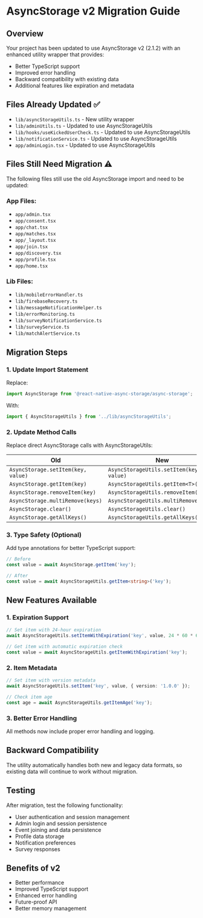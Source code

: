# AsyncStorage v2 Migration Guide

## Overview
Your project has been updated to use AsyncStorage v2 (2.1.2) with an enhanced utility wrapper that provides:
- Better TypeScript support
- Improved error handling
- Backward compatibility with existing data
- Additional features like expiration and metadata

## Files Already Updated ✅
- `lib/asyncStorageUtils.ts` - New utility wrapper
- `lib/adminUtils.ts` - Updated to use AsyncStorageUtils
- `lib/hooks/useKickedUserCheck.ts` - Updated to use AsyncStorageUtils
- `lib/notificationService.ts` - Updated to use AsyncStorageUtils
- `app/adminLogin.tsx` - Updated to use AsyncStorageUtils

## Files Still Need Migration ⚠️
The following files still use the old AsyncStorage import and need to be updated:

### App Files:
- `app/admin.tsx`
- `app/consent.tsx`
- `app/chat.tsx`
- `app/matches.tsx`
- `app/_layout.tsx`
- `app/join.tsx`
- `app/discovery.tsx`
- `app/profile.tsx`
- `app/home.tsx`

### Lib Files:
- `lib/mobileErrorHandler.ts`
- `lib/firebaseRecovery.ts`
- `lib/messageNotificationHelper.ts`
- `lib/errorMonitoring.ts`
- `lib/surveyNotificationService.ts`
- `lib/surveyService.ts`
- `lib/matchAlertService.ts`

## Migration Steps

### 1. Update Import Statement
Replace:
```typescript
import AsyncStorage from '@react-native-async-storage/async-storage';
```

With:
```typescript
import { AsyncStorageUtils } from '../lib/asyncStorageUtils';
```

### 2. Update Method Calls
Replace direct AsyncStorage calls with AsyncStorageUtils:

| Old | New |
|-----|-----|
| `AsyncStorage.setItem(key, value)` | `AsyncStorageUtils.setItem(key, value)` |
| `AsyncStorage.getItem(key)` | `AsyncStorageUtils.getItem<T>(key)` |
| `AsyncStorage.removeItem(key)` | `AsyncStorageUtils.removeItem(key)` |
| `AsyncStorage.multiRemove(keys)` | `AsyncStorageUtils.multiRemove(keys)` |
| `AsyncStorage.clear()` | `AsyncStorageUtils.clear()` |
| `AsyncStorage.getAllKeys()` | `AsyncStorageUtils.getAllKeys()` |

### 3. Type Safety (Optional)
Add type annotations for better TypeScript support:
```typescript
// Before
const value = await AsyncStorage.getItem('key');

// After
const value = await AsyncStorageUtils.getItem<string>('key');
```

## New Features Available

### 1. Expiration Support
```typescript
// Set item with 24-hour expiration
await AsyncStorageUtils.setItemWithExpiration('key', value, 24 * 60 * 60 * 1000);

// Get item with automatic expiration check
const value = await AsyncStorageUtils.getItemWithExpiration('key');
```

### 2. Item Metadata
```typescript
// Set item with version metadata
await AsyncStorageUtils.setItem('key', value, { version: '1.0.0' });

// Check item age
const age = await AsyncStorageUtils.getItemAge('key');
```

### 3. Better Error Handling
All methods now include proper error handling and logging.

## Backward Compatibility
The utility automatically handles both new and legacy data formats, so existing data will continue to work without migration.

## Testing
After migration, test the following functionality:
- User authentication and session management
- Admin login and session persistence
- Event joining and data persistence
- Profile data storage
- Notification preferences
- Survey responses

## Benefits of v2
- Better performance
- Improved TypeScript support
- Enhanced error handling
- Future-proof API
- Better memory management

